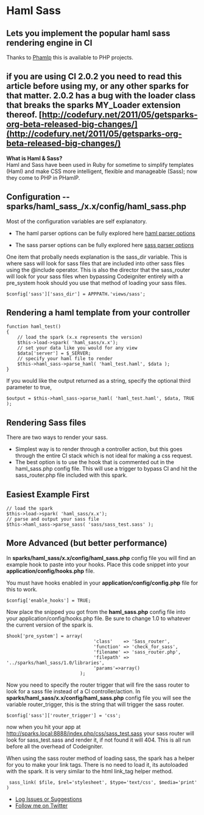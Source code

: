 # Haml Sass
## Lets you implement the popular haml sass rendering engine in CI 

Thanks to [Phamlp](http://code.google.com/p/phamlp/) this is available to PHP projects.

## if you are using CI 2.0.2 you need to read this article before using my, or any other sparks for that matter. 2.0.2 has a bug with the loader class that breaks the sparks MY_Loader extension thereof. [http://codefury.net/2011/05/getsparks-org-beta-released-big-changes/](http://codefury.net/2011/05/getsparks-org-beta-released-big-changes/)

**What is Haml & Sass?**  
Haml and Sass have been used in Ruby for sometime to simplify templates (Haml) and make CSS more intelligent, flexible and manageable (Sass); now they come to PHP in PHamlP.

## Configuration -- sparks/haml_sass_/x.x/config/haml_sass.php
Most of the configuration variables are self explanatory.

- The haml parser options can be fully explored here [haml parser options](http://code.google.com/p/phamlp/wiki/HamlOptions)

- The sass parser options can be fully explored here [sass parser options](http://code.google.com/p/phamlp/wiki/SassOptions)

One item that probally needs explanation is the sass\_dir variable. This is where sass will look for sass files that are included into other sass files using the @include operator. This is also the director that the sass\_router will look for your sass files when bypassing Codeigniter entirely with a pre\_system hook should you use that method of loading your sass files.

    $config['sass']['sass_dir'] = APPPATH.'views/sass';	

## Rendering a haml template from your controller

    function haml_test()
	{
		// load the spark (x.x represents the version)
		$this->load->spark( 'haml_sass/x.x');
		// set your data like you would for any view
		$data['server'] = $_SERVER;
		// specify your haml file to render
		$this->haml_sass->parse_haml( 'haml_test.haml', $data );
	}

If you would like the output returned as a string, specify the optional third parameter to true,

    $output = $this->haml_sass->parse_haml( 'haml_test.haml', $data, TRUE );

## Rendering Sass files
There are two ways to render your sass. 

- Simplest way is to render through a controller action, but this goes through the entire CI stack which is not ideal for making a css request.
- The best option is to use the hook that is commented out in the haml\_sass.php config file. This will use a trigger to bypass CI and hit the sass\_router.php file included with this spark. 

## Easiest Example First
    
	// load the spark
	$this->load->spark( 'haml_sass/x.x');
	// parse and output your sass file
	$this->haml_sass->parse_sass( 'sass/sass_test.sass' );
	
## More Advanced (but better performance)
In **sparks/haml\_sass/x.x/config/haml\_sass.php** config file you will find an example hook to paste into your hooks. Place this code snippet into your **application/config/hooks.php** file. 

You must have hooks enabled in your **application/config/config.php** file for this to work.

    $config['enable_hooks'] = TRUE;

Now place the snipped you got from the **haml\_sass.php** config file into your application/config/hooks.php file. Be sure to change 1.0 to whatever the current version of the spark is.

    $hook['pre_system'] = array(
	                                'class'    => 'Sass_router',
	                                'function' => 'check_for_sass',
	                                'filename' => 'sass_router.php',
	                                'filepath' => '../sparks/haml_sass/1.0/libraries',
									'params'=>array()
	                           );

Now you need to specify the router trigger that will fire the sass router to look for a sass file instead of a CI controller/action. In **sparks/haml\_sass/x.x/config/haml\_sass.php** config file you will see the variable router\_trigger, this is the string that will trigger the sass router.

    $config['sass']['router_trigger'] = 'css';

now when you hit your app at http://sparks.local:8888/index.php/css/sass_test.sass your sass router will look for sass_test.sass and render it, if not found it will 404. This is all run before all the overhead of Codeigniter.

When using the sass router method of loading sass, the spark has a helper for you to make your link tags. There is no need to load it, its autoloaded with the spark. It is very similar to the html link\_tag helper method.

     sass_link( $file, $rel='stylesheet', $type='text/css', $media='print' )


- [Log Issues or Suggestions](https://github.com/dperrymorrow/haml_sass/issues)
- [Follow me on Twitter](http://twitter.com/dperrymorrow)
